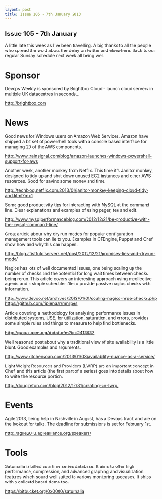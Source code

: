 ```yaml
---
layout: post
title: Issue 105 - 7th January 2013
---
```


## Issue 105 - 7th January

A little late this week as I've been travelling. A big thanks to all the people who spread the word about the delay on twitter and elsewhere. Back to our regular Sunday schedule next week all being well.


Sponsor
======

Devops Weekly is sponsored by Brightbox Cloud - launch cloud servers in multiple UK datacentres in seconds...

http://brightbox.com


News
====

Good news for Windows users on Amazon Web Services. Amazon have shipped a bit set of powershell tools with a console based interface for managing 20 of the AWS components.

http://www.trainsignal.com/blog/amazon-launches-windows-powershell-support-for-aws


Another week, another monkey from Netflix. This time it's Janitor monkey, designed to tidy up and shut down unused EC2 instances and other AWS resources. Good for saving some money and time.

http://techblog.netflix.com/2013/01/janitor-monkey-keeping-cloud-tidy-and.html?m=1


Some good productivity tips for interacting with MySQL at the command line. Clear explanations and examples of using pager, tee and edit.

http://www.mysqlperformanceblog.com/2012/12/21/be-productive-with-the-mysql-command-line/


Great article about why dry run modes for popular configuration management tools can lie to you. Examples in CFEngine, Puppet and Chef show how and why this can happen.

http://blog.afistfulofservers.net/post/2012/12/21/promises-lies-and-dryrun-mode/


Nagios has lots of well documented issues, one being scaling up the number of checks and the potential for long wait times between checks being rerun. This article covers an interesting approach using mcollecitve agents and a simple scheduler file to provide passive nagios checks with information.

http://www.devco.net/archives/2013/01/01/scaling-nagios-nrpe-checks.php
https://github.com/ripienaar/mnrpes


Article covering a methodology for analysing performance issues in distributed systems. USE, for utilization, saturation, and errors, provides some simple rules and things to measure to help find bottlenecks.

http://queue.acm.org/detail.cfm?id=2413037


Well reasoned post about why a traditional view of site availability is a little blunt. Good examples and arguments.

http://www.kitchensoap.com/2013/01/03/availability-nuance-as-a-service/


Light Weight Resources and Providers (LWRP) are an important concept in Chef, and this article (the first part of a series) goes into details about how to write the resource portion.

http://dougireton.com/blog/2012/12/31/creating-an-lwrp/


Events
=====

Agile 2013, being help in Nashville in August, has a Devops track and are on the lookout for talks. The deadline for submissions is set for February 1st.

http://agile2013.agilealliance.org/speakers/


Tools
====

Saturnalia is billed as a time series database. It aims to offer high performance, compression, and advanced graphing and visualization features which sound well suited to various monitoring usecases.  It ships with a collectd based demo too.

https://bitbucket.org/0x0000/saturnalia
